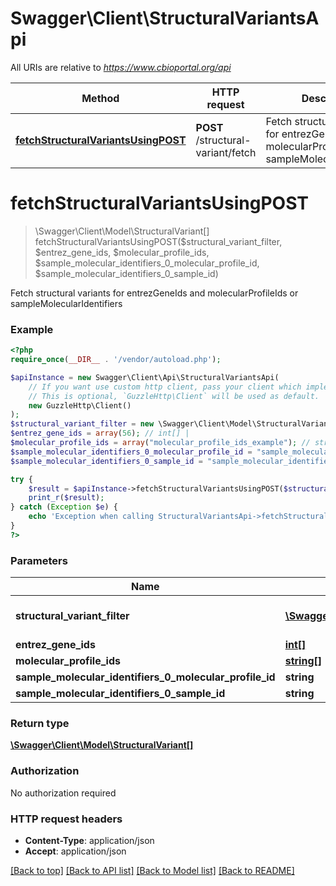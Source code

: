 # Swagger\Client\StructuralVariantsApi

All URIs are relative to *https://www.cbioportal.org/api*

Method | HTTP request | Description
------------- | ------------- | -------------
[**fetchStructuralVariantsUsingPOST**](StructuralVariantsApi.md#fetchStructuralVariantsUsingPOST) | **POST** /structural-variant/fetch | Fetch structural variants for entrezGeneIds and molecularProfileIds or sampleMolecularIdentifiers


# **fetchStructuralVariantsUsingPOST**
> \Swagger\Client\Model\StructuralVariant[] fetchStructuralVariantsUsingPOST($structural_variant_filter, $entrez_gene_ids, $molecular_profile_ids, $sample_molecular_identifiers_0_molecular_profile_id, $sample_molecular_identifiers_0_sample_id)

Fetch structural variants for entrezGeneIds and molecularProfileIds or sampleMolecularIdentifiers

### Example
```php
<?php
require_once(__DIR__ . '/vendor/autoload.php');

$apiInstance = new Swagger\Client\Api\StructuralVariantsApi(
    // If you want use custom http client, pass your client which implements `GuzzleHttp\ClientInterface`.
    // This is optional, `GuzzleHttp\Client` will be used as default.
    new GuzzleHttp\Client()
);
$structural_variant_filter = new \Swagger\Client\Model\StructuralVariantFilter(); // \Swagger\Client\Model\StructuralVariantFilter | List of entrezGeneIds and molecularProfileIds or sampleMolecularIdentifiers
$entrez_gene_ids = array(56); // int[] | 
$molecular_profile_ids = array("molecular_profile_ids_example"); // string[] | 
$sample_molecular_identifiers_0_molecular_profile_id = "sample_molecular_identifiers_0_molecular_profile_id_example"; // string | 
$sample_molecular_identifiers_0_sample_id = "sample_molecular_identifiers_0_sample_id_example"; // string | 

try {
    $result = $apiInstance->fetchStructuralVariantsUsingPOST($structural_variant_filter, $entrez_gene_ids, $molecular_profile_ids, $sample_molecular_identifiers_0_molecular_profile_id, $sample_molecular_identifiers_0_sample_id);
    print_r($result);
} catch (Exception $e) {
    echo 'Exception when calling StructuralVariantsApi->fetchStructuralVariantsUsingPOST: ', $e->getMessage(), PHP_EOL;
}
?>
```

### Parameters

Name | Type | Description  | Notes
------------- | ------------- | ------------- | -------------
 **structural_variant_filter** | [**\Swagger\Client\Model\StructuralVariantFilter**](../Model/StructuralVariantFilter.md)| List of entrezGeneIds and molecularProfileIds or sampleMolecularIdentifiers |
 **entrez_gene_ids** | [**int[]**](../Model/int.md)|  | [optional]
 **molecular_profile_ids** | [**string[]**](../Model/string.md)|  | [optional]
 **sample_molecular_identifiers_0_molecular_profile_id** | **string**|  | [optional]
 **sample_molecular_identifiers_0_sample_id** | **string**|  | [optional]

### Return type

[**\Swagger\Client\Model\StructuralVariant[]**](../Model/StructuralVariant.md)

### Authorization

No authorization required

### HTTP request headers

 - **Content-Type**: application/json
 - **Accept**: application/json

[[Back to top]](#) [[Back to API list]](../../README.md#documentation-for-api-endpoints) [[Back to Model list]](../../README.md#documentation-for-models) [[Back to README]](../../README.md)

